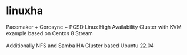 # linuxha

Pacemaker + Corosync + PCSD Linux High Availability Cluster with KVM example based on Centos 8 Stream <br><br>
Additionally NFS and Samba HA Cluster based Ubuntu 22.04